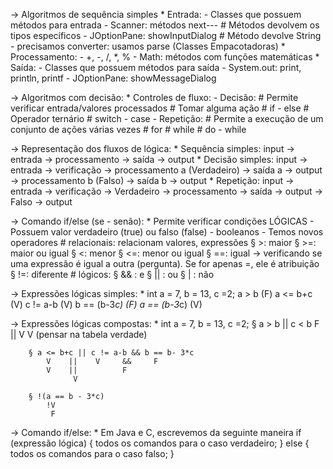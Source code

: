 -> Algoritmos de sequência simples
    * Entrada:
        - Classes que possuem métodos para entrada
        - Scanner: métodos next---
            # Métodos devolvem os tipos específicos
        - JOptionPane: showInputDialog
            # Método devolve String - precisamos converter: usamos parse (Classes Empacotadoras)
    * Processamento:
        - +, -, /, *, %
        - Math: métodos com funções matemáticas
    * Saída:
        - Classes que possuem métodos para saída
        - System.out: print, println, printf
        - JOptionPane: showMessageDialog

-> Algoritmos com decisão:
    * Controles de fluxo:
        - Decisão:
            # Permite verificar entrada/valores processados
            # Tomar alguma ação
            # if - else
            # Operador ternário
            # switch - case
        - Repetição:
         # Permite a execução de um conjunto de ações várias vezes
         # for
         # while
         # do - while

-> Representação dos fluxos de lógica:
    * Sequência simples:
       input -> entrada -> processamento -> saída -> output
    * Decisão simples:
       input -> entrada -> verificação -> processamento a (Verdadeiro) -> saída a -> output
                                       -> processamento b (Falso) -> saída b -> output
    * Repetição:
        input -> entrada -> verificação -> Verdadeiro -> processamento -> saída -> output
                                        -> Falso -> output

-> Comando if/else (se - senão):
    * Permite verificar condições LÓGICAS
        - Possuem valor verdadeiro (true) ou falso (false) - booleanos
        - Temos novos operadores
            # relacionais: relacionam valores, expressões
                § >: maior
                § >=: maior ou igual
                § <: menor
                § <=: menor ou igual
                § ==: igual -> verificando se uma expressão é igual a outra (pergunta). Se for apenas =, ele é atribuição
                § !=: diferente 
            # lógicos:
                § && : e
                § || : ou
                § | : não

-> Expressões lógicas simples:
    * int a = 7, b = 13, c =2;
        a > b (F)
        a <= b+c (V)
        c != a-b (V)
        b == (b-3*c) (F)
        a == (b-3*c) (V)

-> Expressões lógicas compostas:
    * int a = 7, b = 13, c =2;
       § a > b || c < b 
         F    ||    V 
               V (pensar na tabela verdade)

        § a <= b+c || c != a-b && b == b- 3*c
            V    ||    V     &&     F
            V    ||          F
                  V
        
        § !(a == b - 3*c)
            !V
             F

-> Comando if/else:
    * Em Java e C, escrevemos da seguinte maneira
        if (expressão lógica) {
            todos os comandos para o caso verdadeiro;
        }
        else {
            todos os comandos para o caso falso;
        }

